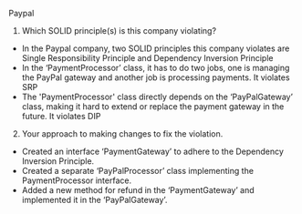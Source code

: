 Paypal
1. Which SOLID principle(s) is this company violating?
- In the Paypal company, two SOLID principles this company violates are Single Responsibility Principle and Dependency Inversion Principle
- In the ‘PaymentProcessor’ class, it has to do two jobs, one is managing the PayPal gateway and another job is processing payments. It violates SRP
- The 'PaymentProcessor' class directly depends on the ‘PayPalGateway’ class, making it hard to extend or replace the payment gateway in the future. It violates DIP 
2. Your approach to making changes to fix the violation.
- Created an interface ‘PaymentGateway’ to adhere to the Dependency Inversion Principle.
- Created a separate ‘PayPalProcessor’ class implementing the PaymentProcessor interface.
- Added a new method for refund in the ‘PaymentGateway’ and implemented it in the ‘PayPalGateway’.

